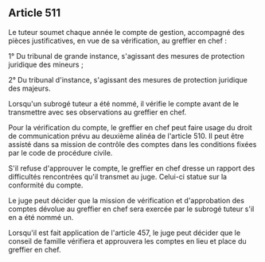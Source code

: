 Article 511
----
Le tuteur soumet chaque année le compte de gestion, accompagné des pièces
justificatives, en vue de sa vérification, au greffier en chef :

1° Du tribunal de grande instance, s'agissant des mesures de protection
juridique des mineurs ;

2° Du tribunal d'instance, s'agissant des mesures de protection juridique des
majeurs.

Lorsqu'un subrogé tuteur a été nommé, il vérifie le compte avant de le
transmettre avec ses observations au greffier en chef.

Pour la vérification du compte, le greffier en chef peut faire usage du droit de
communication prévu au deuxième alinéa de l'article 510. Il peut être assisté
dans sa mission de contrôle des comptes dans les conditions fixées par le code
de procédure civile.

S'il refuse d'approuver le compte, le greffier en chef dresse un rapport des
difficultés rencontrées qu'il transmet au juge. Celui-ci statue sur la
conformité du compte.

Le juge peut décider que la mission de vérification et d'approbation des comptes
dévolue au greffier en chef sera exercée par le subrogé tuteur s'il en a été
nommé un.

Lorsqu'il est fait application de l'article 457, le juge peut décider que le
conseil de famille vérifiera et approuvera les comptes en lieu et place du
greffier en chef.
